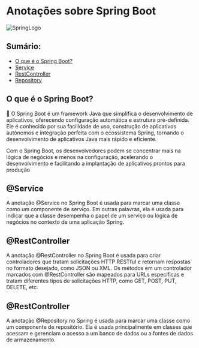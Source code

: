 # Anotações sobre Spring Boot

![SpringLogo](https://miro.medium.com/v2/resize:fit:600/1*ljHUhFnaBissdRBe7DIo6g.png)

## Sumário:
- [O que é o Spring Boot?](#resumo)
- [Service](#service)
- [RestController](#restcontroller)
- [Repository](#repository)



<a name="resumo"></a>
## O que é o Spring Boot?

:pushpin:	O Spring Boot é um framework Java que simplifica o desenvolvimento de aplicativos, oferecendo configuração automática e estrutura pré-definida. Ele é conhecido por sua facilidade de uso, construção de aplicativos autônomos e integração perfeita com o ecossistema Spring, tornando o desenvolvimento de aplicativos Java mais rápido e eficiente. 

Com o Spring Boot, os desenvolvedores podem se concentrar mais na lógica de negócios e menos na configuração, acelerando o desenvolvimento e facilitando a implantação de aplicativos prontos para produção

<a name="service"></a>
## @Service

A anotação @Service no Spring Boot é usada para marcar uma classe como um componente de serviço. Em outras palavras, ela é usada para indicar que a classe desempenha o papel de um serviço ou lógica de negócios no contexto de uma aplicação Spring. 



<a name="restcontroller"></a>
## @RestController 

A anotação @RestController no Spring Boot é usada para criar controladores que tratam solicitações HTTP RESTful e retornam respostas no formato desejado, como JSON ou XML. Os métodos em um controlador marcados com @RestController são mapeados para URLs específicas e tratam diferentes tipos de solicitações HTTP, como GET, POST, PUT, DELETE, etc.



<a name="repository"></a>
## @RestController 

A anotação @Repository no Spring é usada para marcar uma classe como um componente de repositório. Ela é usada principalmente em classes que acessam e gerenciam o acesso a um banco de dados ou a fontes de dados de armazenamento. 



